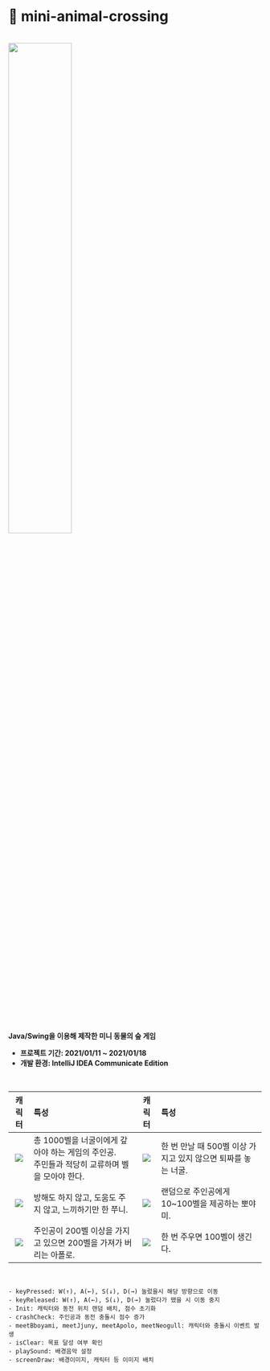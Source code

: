 # 🦝 mini-animal-crossing
<br>
<img src="../master/gameImg/main.PNG" width="50%" height="50%">

**Java/Swing을 이용해 제작한 미니 동물의 숲 게임**
- **프로젝트 기간: 2021/01/11 ~ 2021/01/18**
- **개발 환경: IntelliJ IDEA Communicate Edition**
<br>

| 캐릭터 | 특성 | 캐릭터 | 특성 |
|:-:| :-| :-: | :-|
| <img src="../master/gameImg/player.png"> | 총 1000벨을 너굴이에게 갚아야 하는 게임의 주인공.<br>주민들과 적당히 교류하며 벨을 모아야 한다. | <img src="../master/gameImg/neogull.png"> | 한 번 만날 때 500벨 이상 가지고 있지 않으면 퇴짜를 놓는 너굴. |
| <img src="../master/gameImg/jjuny.png"> | 방해도 하지 않고, 도움도 주지 않고, 느끼하기만 한 쭈니. | <img src="../master/gameImg/bboyami.png"> | 랜덤으로 주인공에게 10~100벨을 제공하는 뽀야미. |
| <img src="../master/gameImg/apolo.png"> | 주인공이 200벨 이상을 가지고 있으면 200벨을 가져가 버리는 아폴로. | <img src="../master/gameImg/coin.png"> | 한 번 주우면 100벨이 생긴다.|

<br>

```
- keyPressed: W(↑), A(←), S(↓), D(→) 눌렀을시 해당 방향으로 이동
- keyReleased: W(↑), A(←), S(↓), D(→) 눌렀다가 뗐을 시 이동 중지
- Init: 캐릭터와 동전 위치 랜덤 배치, 점수 초기화
- crashCheck: 주인공과 동전 충돌시 점수 증가
- meetBboyami, meetJjuny, meetApolo, meetNeogull: 캐릭터와 충돌시 이벤트 발생
- isClear: 목표 달성 여부 확인
- playSound: 배경음악 설정
- screenDraw: 배경이미지, 캐릭터 등 이미지 배치
```
